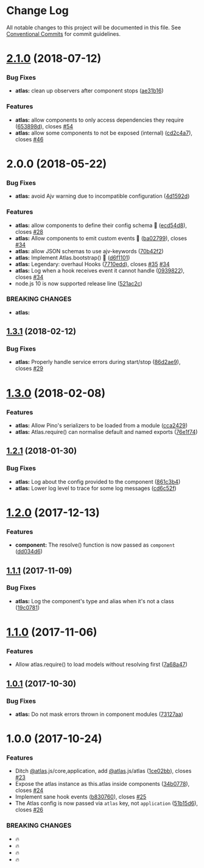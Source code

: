 # Change Log

All notable changes to this project will be documented in this file.
See [Conventional Commits](https://conventionalcommits.org) for commit guidelines.

<a name="2.1.0"></a>
# [2.1.0](https://github.com/strvcom/atlas.js/compare/@atlas.js/atlas@2.0.0...@atlas.js/atlas@2.1.0) (2018-07-12)


### Bug Fixes

* **atlas:** clean up observers after component stops ([ae31b16](https://github.com/strvcom/atlas.js/commit/ae31b16))


### Features

* **atlas:** allow components to only access dependencies they require ([653898d](https://github.com/strvcom/atlas.js/commit/653898d)), closes [#54](https://github.com/strvcom/atlas.js/issues/54)
* **atlas:** allow some components to not be exposed (internal) ([cd2c4a7](https://github.com/strvcom/atlas.js/commit/cd2c4a7)), closes [#46](https://github.com/strvcom/atlas.js/issues/46)




<a name="2.0.0"></a>
# 2.0.0 (2018-05-22)


### Bug Fixes

* **atlas:** avoid Ajv warning due to incompatible configuration ([4d1592d](https://github.com/strvcom/atlas.js/commit/4d1592d))


### Features

* **atlas:** allow components to define their config schema 💪 ([ecd54d8](https://github.com/strvcom/atlas.js/commit/ecd54d8)), closes [#28](https://github.com/strvcom/atlas.js/issues/28)
* **atlas:** Allow components to emit custom events 💪 ([ba02799](https://github.com/strvcom/atlas.js/commit/ba02799)), closes [#34](https://github.com/strvcom/atlas.js/issues/34)
* **atlas:** allow JSON schemas to use ajv-keywords ([70b42f2](https://github.com/strvcom/atlas.js/commit/70b42f2))
* **atlas:** Implement Atlas.bootstrap() 🚀 ([d6f1101](https://github.com/strvcom/atlas.js/commit/d6f1101))
* **atlas:** Legendary: overhaul Hooks ([7710edd](https://github.com/strvcom/atlas.js/commit/7710edd)), closes [#35](https://github.com/strvcom/atlas.js/issues/35) [#34](https://github.com/strvcom/atlas.js/issues/34)
* **atlas:** Log when a hook receives event it cannot handle ([0939822](https://github.com/strvcom/atlas.js/commit/0939822)), closes [#34](https://github.com/strvcom/atlas.js/issues/34)
* node.js 10 is now supported release line ([521ac2c](https://github.com/strvcom/atlas.js/commit/521ac2c))


### BREAKING CHANGES

* **atlas:** 




<a name="1.3.1"></a>
## [1.3.1](https://github.com/strvcom/atlas.js/compare/@atlas.js/atlas@1.3.0...@atlas.js/atlas@1.3.1) (2018-02-12)


### Bug Fixes

* **atlas:** Properly handle service errors during start/stop ([86d2ae9](https://github.com/strvcom/atlas.js/commit/86d2ae9)), closes [#29](https://github.com/strvcom/atlas.js/issues/29)




<a name="1.3.0"></a>
# [1.3.0](https://github.com/strvcom/atlas.js/compare/@atlas.js/atlas@1.2.1...@atlas.js/atlas@1.3.0) (2018-02-08)


### Features

* **atlas:** Allow Pino's serializers to be loaded from a module ([cca2429](https://github.com/strvcom/atlas.js/commit/cca2429))
* **atlas:** Atlas.require() can normalise default and named exports ([76e1f74](https://github.com/strvcom/atlas.js/commit/76e1f74))




<a name="1.2.1"></a>
## [1.2.1](https://github.com/strvcom/atlas.js/compare/@atlas.js/atlas@1.2.0...@atlas.js/atlas@1.2.1) (2018-01-30)


### Bug Fixes

* **atlas:** Log about the config provided to the component ([861c3b4](https://github.com/strvcom/atlas.js/commit/861c3b4))
* **atlas:** Lower log level to trace for some log messages ([cd6c52f](https://github.com/strvcom/atlas.js/commit/cd6c52f))




<a name="1.2.0"></a>
# [1.2.0](https://github.com/strvcom/atlas.js/compare/@atlas.js/atlas@1.1.2...@atlas.js/atlas@1.2.0) (2017-12-13)


### Features

* **component:** The resolve() function is now passed as `component` ([dd034d6](https://github.com/strvcom/atlas.js/commit/dd034d6))




<a name="1.1.1"></a>
## [1.1.1](https://github.com/strvcom/atlas.js/compare/@atlas.js/atlas@1.1.0...@atlas.js/atlas@1.1.1) (2017-11-09)


### Bug Fixes

* **atlas:** Log the component's type and alias when it's not a class ([19c0781](https://github.com/strvcom/atlas.js/commit/19c0781))




<a name="1.1.0"></a>
# [1.1.0](https://github.com/strvcom/atlas.js/compare/@atlas.js/atlas@1.0.1...@atlas.js/atlas@1.1.0) (2017-11-06)


### Features

* Allow atlas.require() to load models without resolving first ([7a68a47](https://github.com/strvcom/atlas.js/commit/7a68a47))




<a name="1.0.1"></a>
## [1.0.1](https://github.com/strvcom/atlas.js/compare/@atlas.js/atlas@1.0.0...@atlas.js/atlas@1.0.1) (2017-10-30)


### Bug Fixes

* **atlas:** Do not mask errors thrown in component modules ([73127aa](https://github.com/strvcom/atlas.js/commit/73127aa))




<a name="1.0.0"></a>
# 1.0.0 (2017-10-24)


### Features

* Ditch [@atlas](https://github.com/atlas).js/core,application, add [@atlas](https://github.com/atlas).js/atlas ([1ce02bb](https://github.com/strvcom/atlas.js/commit/1ce02bb)), closes [#23](https://github.com/strvcom/atlas.js/issues/23)
* Expose the atlas instance as this.atlas inside components ([34b0778](https://github.com/strvcom/atlas.js/commit/34b0778)), closes [#24](https://github.com/strvcom/atlas.js/issues/24)
* Implement sane hook events ([b830760](https://github.com/strvcom/atlas.js/commit/b830760)), closes [#25](https://github.com/strvcom/atlas.js/issues/25)
* The Atlas config is now passed via `atlas` key, not `application` ([51b15d6](https://github.com/strvcom/atlas.js/commit/51b15d6)), closes [#26](https://github.com/strvcom/atlas.js/issues/26)


### BREAKING CHANGES

* 🔥
* 🔥
* 🔥
* 🔥
